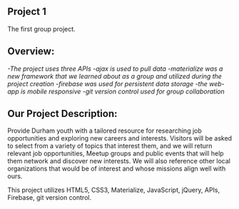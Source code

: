 ## Project 1

The first group project.

## Overview:
*-The project uses three APIs*
*-ajax is used to pull data*
*-materialize was a new framework that we learned about as a group and utilized during the project creation*
*-firebase was used for persistent data storage*
*-the web-app is mobile responsive*
*-git version control used for group collaboration*

## Our Project Description:

Provide Durham youth with a tailored resource for researching job opportunities and exploring new careers and interests. Visitors will be asked to select from a variety of topics that interest them, and we will return relevant job opportunities, Meetup groups and public events that will help them network and discover new interests. We will also reference other local organizations that would be of interest and whose missions align well with ours.

This project utilizes HTML5, CSS3, Materialize, JavaScript, jQuery, APIs, Firebase, git version control.
